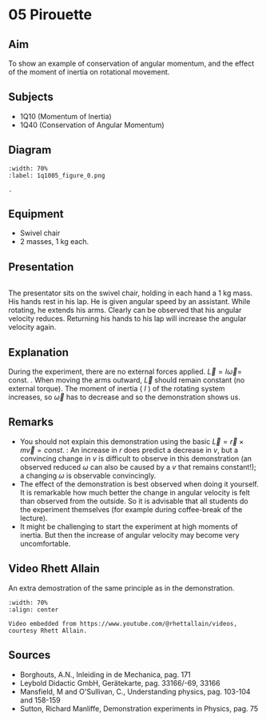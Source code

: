 # 05 Pirouette   
  
## Aim   
 To show an example of conservation of angular momentum, and the effect of the moment of inertia on rotational movement.    
  
## Subjects   
* 1Q10 (Momentum of Inertia)
* 1Q40 (Conservation of Angular Momentum)   

## Diagram
    
```{figure} figures/figure_0.png
:width: 70%  
:label: 1q1005_figure_0.png  

. 
```
     
  
## Equipment  
- Swivel chair
- 2 masses, $1 \mathrm{~kg}$ each.
     
  
## Presentation

```{iframe} https://www.youtube.com/embed/TpvL20gy_bQ?si=E_omtbgGepdnpCPd
```

The presentator sits on the swivel chair, holding in each hand a $1 \mathrm{~kg}$ mass. His hands rest in his lap. He is given angular speed by an assistant. While rotating, he extends his arms. Clearly can be observed that his angular velocity reduces. Returning his hands to his lap will increase the angular velocity again.    
  
## Explanation   
During the experiment, there are no external forces applied. $\vec{L}=I \vec{\omega}=$ const. . When moving the arms outward, $\vec{L}$ should remain constant (no external torque). The moment of inertia ( $I$ ) of the rotating system increases, so $\vec{\omega}$ has to decrease and so the demonstration shows us.
  
## Remarks
- You should not explain this demonstration using the basic $\vec{L}=\vec{r} \times m \vec{v}= const.$ : An increase in $r$ does predict a decrease in $v$, but a convincing change in $v$ is difficult to observe in this demonstration (an observed reduced $\omega$ can also be caused by a $v$ that remains constant!); a changing $\omega$ is observable convincingly.
- The effect of the demonstration is best observed when doing it yourself. It is remarkable how much better the change in angular velocity is felt than observed from the outside. So it is advisable that all students do the experiment themselves (for example during coffee-break of the lecture).
- It might be challenging to start the experiment at high moments of inertia. But then the increase of angular velocity may become very uncomfortable.

## Video Rhett Allain
An extra demostration of the same principle as in the demonstration.

```{iframe} https://www.youtube.com/watch?v=jRYAl-mSibs
:width: 70%
:align: center

Video embedded from https://www.youtube.com/@rhettallain/videos, courtesy Rhett Allain.
```
  
## Sources
 *  Borghouts, A.N., Inleiding in de Mechanica, pag. 171 
 *  Leybold Didactic GmbH, Gerätekarte, pag. 33166/-69, 33166 
 *  Mansfield, M and O'Sullivan, C., Understanding physics, pag. 103-104 and 158-159 
 *  Sutton, Richard Manliffe, Demonstration experiments in Physics, pag. 75
 
